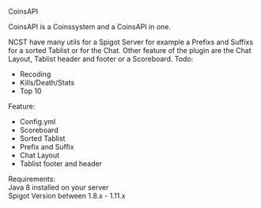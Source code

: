 CoinsAPI

CoinsAPI is a Coinssystem and a CoinsAPI in one.

NCST have many utils for a Spigot Server for example a Prefixs and Suffixs for a sorted Tablist or for the Chat. Other feature of the plugin are the Chat Layout, Tablist header and footer or a Scoreboard.
Todo:

- Recoding  
- Kills/Death/Stats  
- Top 10  

Feature:

- Config.yml  
- Scoreboard  
- Sorted Tablist  
- Prefix and Suffix  
- Chat Layout  
- Tablist footer and header  

Requirements:  
Java 8 installed on your server  
Spigot Version between 1.8.x - 1.11.x  

